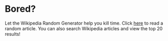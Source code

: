 Bored?
===================================
Let the Wikipedia Random Generator help you kill time. Click [here](http://sunsplat.github.io/fcc_wikipedia/index.html) to read a random article. You can also search Wikipedia articles and view the top 20 results!
